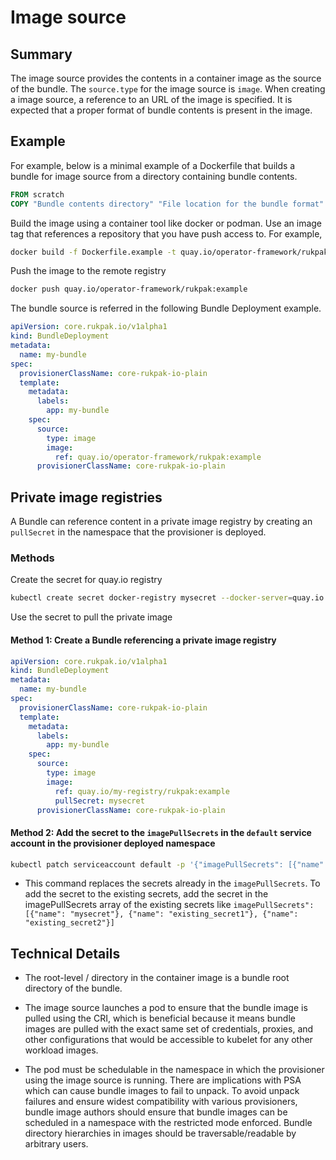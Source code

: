 # Image source

## Summary

The image source provides the contents in a container image as the source of the bundle.  The `source.type` for the image source is `image`.
When creating a image source, a reference to an URL of the image is specified. It is expected that a proper format of bundle contents is present
in the image.

## Example

For example, below is a minimal example of a Dockerfile that builds a bundle for image source from a directory
containing bundle contents.

```dockerfile
FROM scratch
COPY "Bundle contents directory" "File location for the bundle format" 
```

Build the image using a container tool like docker or podman. Use an image tag that references a repository that you
have push access to. For example,

```bash
docker build -f Dockerfile.example -t quay.io/operator-framework/rukpak:example .
```

Push the image to the remote registry

```bash
docker push quay.io/operator-framework/rukpak:example
```

The bundle source is referred in the following Bundle Deployment example.  
```yaml
apiVersion: core.rukpak.io/v1alpha1
kind: BundleDeployment
metadata:
  name: my-bundle
spec:
  provisionerClassName: core-rukpak-io-plain
  template:
    metadata:
      labels:
        app: my-bundle
    spec:
      source:
        type: image
        image:
          ref: quay.io/operator-framework/rukpak:example
      provisionerClassName: core-rukpak-io-plain
```

## Private image registries

A Bundle can reference content in a private image registry by creating an `pullSecret` in the namespace that the provisioner is deployed.

### Methods

Create the secret for quay.io registry

```bash
kubectl create secret docker-registry mysecret --docker-server=quay.io --docker-username="your user name" --docker-password="your password" --docker-email="your e-mail adress" -n rukpak-system
```

Use the secret to pull the private image

#### Method 1:  Create a Bundle referencing a private image registry

```yaml
apiVersion: core.rukpak.io/v1alpha1
kind: BundleDeployment
metadata:
  name: my-bundle
spec:
  provisionerClassName: core-rukpak-io-plain
  template:
    metadata:
      labels:
        app: my-bundle
    spec:
      source:
        type: image
        image:
          ref: quay.io/my-registry/rukpak:example
          pullSecret: mysecret
      provisionerClassName: core-rukpak-io-plain
```

#### Method 2: Add the secret to the `imagePullSecrets` in the `default` service account in the provisioner deployed namespace

```bash
kubectl patch serviceaccount default -p '{"imagePullSecrets": [{"name": "mysecret"}]}' -n rukpak-system
```
* This command replaces the secrets already in the `imagePullSecrets`.  To add the secret to the existing secrets, add the secret in the imagePullSecrets array of the existing secrets like `imagePullSecrets": [{"name": "mysecret"}, {"name": "existing_secret1"}, {"name": "existing_secret2"}]`

## Technical Details

* The root-level / directory in the container image is a bundle root directory of the bundle.

* The image source launches a pod to ensure that the bundle image is pulled using the CRI, which is beneficial because it means bundle
images are pulled with the exact same set of credentials, proxies, and other configurations that would be accessible to kubelet for any other workload images.

* The pod must be schedulable in the namespace in which the provisioner using the image source is running. There are implications with PSA which can cause
bundle images to fail to unpack. To avoid unpack failures and ensure widest compatibility with various provisioners, bundle image authors should ensure that
bundle images can be scheduled in a namespace with the restricted mode enforced. Bundle directory hierarchies in images should be traversable/readable by arbitrary users.